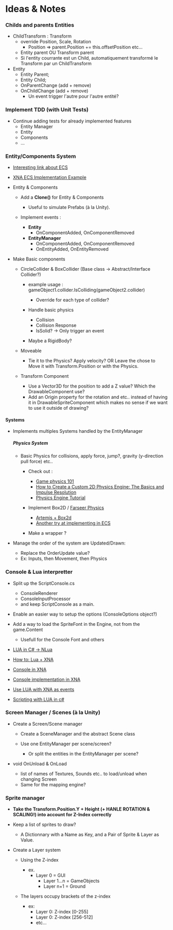 ﻿
# Ideas & Notes

### Childs and parents Entities
- ChildTransform : Transform
	- override Position, Scale, Rotation
		- Position => parent.Position += this.offsetPosition etc...
	- Entity parent OU Transform parent
	- Si l'entity courrante est un Child, automatiquement transformé le Transform par un ChildTransform
- Entity
	- Entity Parent;
	- Entity Child;
	- OnParentChange (add + remove)
	- OnChildChange (add + remove)
		- Un event trigger l'autre pour l'autre entité? 	

### Implement TDD (with Unit Tests)
- Continue adding tests for already implemented features
	- Entity Manager
	- Entity
	- Components
	- ...

###  Entity/Components System

- [Interesting link about ECS](http://gameprogrammingpatterns.com/component.html)
- [XNA ECS Implementation Example](https://xnaentitycomponents.codeplex.com/)	

- Entity & Components
	- Add a <b>Clone()</b> for Entity & Components
		- Useful to simulate Prefabs (à la Unity).
		
	- Implement events :
		- <b>Entity</b> 
			- OnComponentAdded, OnComponentRemoved
		- <b>EntityManager</b> 
			- OnComponentAdded, OnComponentRemoved 
			- OnEntityAdded, OnEntityRemoved

- Make Basic components
 
	- CircleCollider &  BoxCollider (Base class -> Abstract/Interface Collider?)

		- example usage : gameObject1.collider.IsColliding(gameObject2.collider)	
			- Override for each type of collider?

		- Handle basic physics
			- Collision
			- Collision Response
			- IsSolid? -> Only trigger an event

		- Maybe a RigidBody?

	- Moveable 
		- Tie it to the Physics? Apply velocity? OR Leave the chose to Move it with Transform.Position or with the Physics.

	- Transform Component
		- Use a Vector3D for the position to add a Z value? Which the DrawableComponent use?
		- Add an Origin property for the rotation and etc.. instead of having it in DrawableSpriteComponent which makes no sense if we want to use it outside of drawing?
	
#### Systems

- Implements multiples Systems handled by the EntityManager

	##### Physics System 	
		
	- Basic Physics for collisions, apply force, jump?, gravity (y-direction pull force) etc..
		- Check out :
			- [Game physics 101](http://www.rodedev.com/tutorials/gamephysics/) 	
			- [How to Create a Custom 2D Physics Engine: The Basics and Impulse  Resolution](http://gamedevelopment.tutsplus.com/tutorials/how-to-create-a-custom-2d-physics-engine-the-basics-and-impulse-resolution--gamedev-6331 )
			- [Physics Engine Tutorial](http://physics.gac.edu/~miller/jterm_2013/physics_engine_tutorial.html)
				
		- Implement Box2D / [Farseer Physics](https://farseerphysics.codeplex.com/)
			- [Artemis + Box2d](http://blog.gemserk.com/2012/02/02/how-we-use-box2d-with-artemis/)
			- [Another try at implementing in ECS](http://www.aymericlamboley.fr/blog/an-entity-component-systems-attempt-using-box2d/)
		- Make a wrapper ?
		
- Manage the order of the system are Updated/Drawn: 
	- Replace the OrderUpdate value?
	- Ex: Inputs, then Movement, then Physics


### Console & Lua interpretter

- Split up the ScriptConsole.cs
	- ConsoleRenderer
	- ConsoleInputProcessor
	- and keep ScriptConsole as a main.
	
- Enable an easier way to setup the options (ConsoleOptions object?)

- Add a way to load the SpriteFont in the Engine, not from the game.Content
	- Usefull for the Console Font and others 

- [LUA in C# -> NLua](https://github.com/NLua/NLua)
- [How to: Lua + XNA](http://xnacoding.blogspot.ca/2010/07/how-to-lua-xna.html)
- [Console in XNA](http://gamedev.stackexchange.com/questions/45107/input-output-console-window-in-xna)
- [Console implementation in XNA](https://code.google.com/r/jameswalkoski-xnagameconsole-xna4/source/browse)
- [Use LUA with XNA as events](http://www.gamedev.net/topic/612571-using-lua-with-xna-as-events/)
- [Scripting with LUA in c#](http://www.godpatterns.com/2006/05/scripting-with-lua-in-c.html)

### Screen Manager / Scenes (à la Unity)

- Create a Screen/Scene manager
	- Create a SceneManager and the abstract Scene class

	- Use one EntityManager per scene/screen?
		- Or split the entities in the EntityManager per scene?

- void OnUnload & OnLoad
	- list of names of Textures, Sounds etc.. to load/unload when changing Screen
	- Same for the mapping engine?

### Sprite manager

- <b>Take the Transform.Position.Y + Height (+ HANLE ROTATION & SCALING!) into account for Z-Index correctly</b>

- Keep a list of sprites to draw?
	- A Dictionnary with a Name as Key, and a Pair of Sprite & Layer as Value.

- Create a Layer system

	- Using the Z-index
		- ex. 
			- Layer 0 = GUI 
				- Layer 1...n = GameObjects 
				- Layer n+1 = Ground

	- The layers occupy brackets of the z-index
		- ex: 
			- Layer 0: Z-index [0-255]
			- Layer 0: Z-index [256-512]
			- etc...
